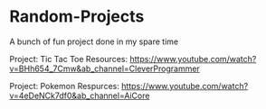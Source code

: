 # Random-Projects
A bunch of fun project done in my spare time


Project: Tic Tac Toe
  Resources: https://www.youtube.com/watch?v=BHh654_7Cmw&ab_channel=CleverProgrammer
  
Project: Pokemon
  Respurces: https://www.youtube.com/watch?v=4eDeNCk7df0&ab_channel=AiCore
